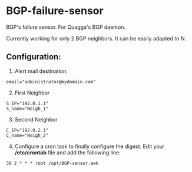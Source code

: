 # BGP-failure-sensor
BGP's failure sensor. For Quagga's BGP daemon.

Currently working for only 2 BGP neighbors. It can be easily adapted to N.

## Configuration:

1. Alert mail destination:

  ```
  email="administrator@mydomain.com"
  ```

2. First Neighbor
 
  ```
  S_IP="192.0.1.1"
  S_name="Neigh_1"
  ```
  
3. Second Neighbor
  
  ```
  C_IP="192.0.2.1"
  C_name="Neigh_2"
  ```

4. Configure a cron task to finally configure the digest. Edit your **/etc/crontab** file and add the following line:
  
  ```
  30 2 * * * root /opt/BGP-sensor.awk 
  ```

